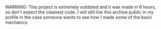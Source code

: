 WARNING: This project is extremely outdated and it was made in 6 hours, so don't expect the cleanest code.
I will still live this archive public in my profile in the case someone wants to see how I made some of the basic mechanics
